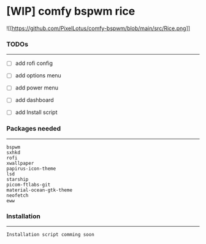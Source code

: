 

# [WIP] comfy bspwm rice


![[https://github.com/PixelLotus/comfy-bspwm/blob/main/src/Rice.png]] 

###  TODOs
***
- [ ] add rofi config
- [ ] add options menu 
- [ ] add power menu 
- [ ] add dashboard 
- [ ] add Install script


### Packages needed
*** 
```  
bspwm 
sxhkd 
rofi 
xwallpaper
papirus-icon-theme
lsd 
starship
picom-ftlabs-git
material-ocean-gtk-theme
neofetch 
eww
```


### Installation 
***
``` 
Installation script comming soon
```
